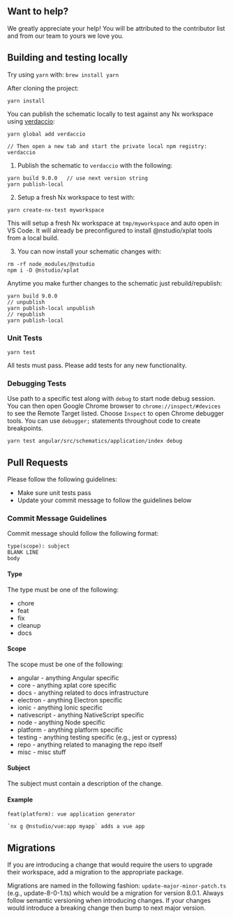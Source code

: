 ## Want to help?

We greatly appreciate your help! You will be attributed to the contributor list and from our team to yours we love you.

## Building and testing locally

Try using `yarn` with: `brew install yarn`

After cloning the project:

```
yarn install
```

You can publish the schematic locally to test against any Nx workspace using [verdaccio](https://www.npmjs.com/package/verdaccio):

```
yarn global add verdaccio

// Then open a new tab and start the private local npm registry:
verdaccio
```

1. Publish the schematic to `verdaccio` with the following:

```
yarn build 9.0.0   // use next version string
yarn publish-local
```

2. Setup a fresh Nx workspace to test with:

```
yarn create-nx-test myworkspace
```

This will setup a fresh Nx workspace at `tmp/myworkspace` and auto open in VS Code. It will already be preconfigured to install @nstudio/xplat tools from a local build.

3. You can now install your schematic changes with:

```
rm -rf node_modules/@nstudio
npm i -D @nstudio/xplat
```

Anytime you make further changes to the schematic just rebuild/republish:

```
yarn build 9.0.0
// unpublish
yarn publish-local unpublish
// republish
yarn publish-local
```

### Unit Tests

```
yarn test
```

All tests must pass. Please add tests for any new functionality.

### Debugging Tests

Use path to a specific test along with `debug` to start node debug session.
You can then open Google Chrome browser to `chrome://inspect/#devices` to see the Remote Target listed. Choose `Inspect` to open Chrome debugger tools. You can use `debugger;` statements throughout code to create breakpoints.

```
yarn test angular/src/schematics/application/index debug
```

## Pull Requests

Please follow the following guidelines:

- Make sure unit tests pass
- Update your commit message to follow the guidelines below

### Commit Message Guidelines

Commit message should follow the following format:

```
type(scope): subject
BLANK LINE
body
```

#### Type

The type must be one of the following:

- chore
- feat
- fix
- cleanup
- docs

#### Scope

The scope must be one of the following:

- angular - anything Angular specific
- core - anything xplat core specific
- docs - anything related to docs infrastructure
- electron - anything Electron specific
- ionic - anything Ionic specific
- nativescript - anything NativeScript specific
- node - anything Node specific
- platform - anything platform specific
- testing - anything testing specific (e.g., jest or cypress)
- repo - anything related to managing the repo itself
- misc - misc stuff

#### Subject

The subject must contain a description of the change.

#### Example

```
feat(platform): vue application generator

`nx g @nstudio/vue:app myapp` adds a vue app
```

## Migrations

If you are introducing a change that would require the users to upgrade their workspace, add a migration to the appropriate package.

Migrations are named in the following fashion: `update-major-minor-patch.ts` (e.g., update-8-0-1.ts) which would be a migration for version 8.0.1. Always follow semantic versioning when introducing changes. If your changes would introduce a breaking change then bump to next major version.

